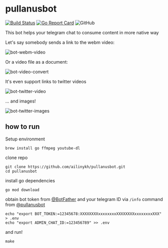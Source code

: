 # pullanusbot

[![Build Status](https://github.com/ailinykh/pullanusbot/workflows/build/badge.svg)](https://github.com/ailinykh/pullanusbot/actions?query=workflow%3Abuild)
[![Go Report Card](https://goreportcard.com/badge/github.com/ailinykh/pullanusbot)](https://goreportcard.com/report/github.com/ailinykh/pullanusbot)
![GitHub](https://img.shields.io/github/license/ailinykh/pullanusbot.svg)

This bot helps your telegram chat to consume content in more native way

Let's say somebody sends a link to the webm video:

![bot-webm-video](https://user-images.githubusercontent.com/939390/95298451-c7757100-0884-11eb-9140-4c6474959720.gif)

Or a video file as a document:

![bot-video-convert](https://user-images.githubusercontent.com/939390/95298623-07d4ef00-0885-11eb-92e4-b3c2015f7ecc.gif)

It's even support links to twitter videos

![bot-twitter-video](https://user-images.githubusercontent.com/939390/95298730-3783f700-0885-11eb-9650-b0c04e40aa2f.gif)

... and images!

![bot-twitter-images](https://user-images.githubusercontent.com/939390/95298790-4cf92100-0885-11eb-8bb2-8adbc91f5b23.gif)

## how to run

Setup environment

```shell
brew install go ffmpeg youtube-dl
```
clone repo

```shell
git clone https://github.com/ailinykh/pullanusbot.git
cd pullanusbot
```

install go dependencies
```shell
go mod download
```
obtain bot token from [@BotFather](https://t.me/BotFather) and your telegram ID via `/info` command from [@pullanusbot](https://t.me/pullanusbot)

```shell
echo "export BOT_TOKEN:=12345678:XXXXXXXXxxxxxxxxXXXXXXXXxxxxxxxxXXX" > .env
echo "export ADMIN_CHAT_ID:=123456789" >> .env
```

and run!

```shell
make
```
